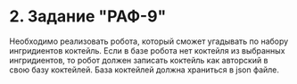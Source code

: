 # 2. Задание "РАФ-9"
Необходимо реализовать робота, который сможет угадывать по набору ингридиентов коктейль. Если в базе робота нет коктейля из выбранных ингридиентов, то робот должен записать коктейль как авторский в свою базу коктейлей. База коктейлей должна храниться в json файле.